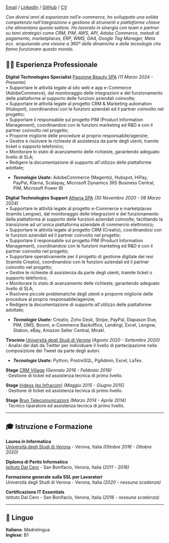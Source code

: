 [Email](mailto:nicola.agresti97@gmail.com) / [LinkedIn](https://www.linkedin.com/in/nicolaagresti/) / [GitHub](https://github.com/agrestinicola) / [CV](https://github.com/agrestinicola/cv/blob/gh-pages/CV_AgrestiNicola.pdf?utm_source=google&utm_medium=cta&utm_campaign=mycvpdf)

_Con diversi anni di esperienza nell'e-commerce, ho sviluppato una solida competenza nell'integrazione e gestione di strumenti e piattaforme chiave che alimentano questo settore. Ho lavorato in sinergia con team e partner su temi strategici come CRM, PIM, AWS, API, Adobe Commerce, metodi di pagamento, marketplaces, ERP, WMS, GA4, Google Tag Manager, Meta ecc. acquisendo una visione a 360° delle dinamiche e delle tecnologie che fanno funzionare questo mondo._ <br>

## 👨‍💻 Esperienza Professionale
**Digital Technologies Specialist** [Passione Beauty SPA](https://www.passionebeauty.com/it_it/) _(11 Marzo 2024 - Presente)_ <br>
• Supportare le attività legate al sito web e app e-Commerce (AdobeCommerce), dal monitoraggio delle integrazioni e del funzionamento delle piattaforme al supporto delle funzioni aziendali coinvolte; <br>
• Supportare le attività legate al progetto CRM & Marketing automation (Hubspot), coordinandosi con le funzioni aziendali ed il partner coinvolto nel progetto; <br> 
• Supportare il responsabile sul progetto PIM (Product Information Management), coordinandosi con le funzioni marketing ed R&D e con il partner coinvolto nel progetto; <br> 
• Proporre migliorie delle procedure al proprio responsabile/agenzie; <br> 
• Gestire e risolvere le richieste di assistenza da parte degli utenti, tramite ticket o supporto telefonico; <br> 
• Monitorare lo stato di avanzamento delle richieste, garantendo adeguato livello di SLA; <br> 
• Redigere la documentazione di supporto all'utilizzo delle piattaforme adottate;<br> 
  - **_Tecnologie Usate:_** AdobeCommerce (Magento), Hubspot, HiPay, PayPal, Klarna, Scalapay, Microsoft Dynamics 365 Business Central, PIM, Microsoft Power BI

**Digital Technologies Support** [Athena SPA](https://www.athena.eu/it-it/) _(30 Novembre 2020 - 08 Marzo 2024)_ <br>
• Supportare le attività legate al progetto e-Commerce e marketplaces (tramite Lengow), dal monitoraggio delle integrazioni e del funzionamento della piattaforma al supporto delle funzioni aziendali coinvolte, facilitando la transizione ad un'unica piattaforma aziendale di commercio elettronico;<br>
• Supportare le attività legate al progetto CRM (Creatio), coordinandosi con le funzioni aziendali ed il partner coinvolto nel progetto; <br>
• Supportare il responsabile sul progetto PIM (Product Information Management), coordinandosi con le funzioni marketing ed R&D e con il partner coinvolto nel progetto;<br>
• Supportare operativamente per il progetto di gestione digitale dei resi (tramite Creatio), coordinandosi con le funzioni aziendali ed il partner coinvolto nel progetto;<br>
• Gestire le richieste di assistenza da parte degli utenti, tramite ticket o supporto telefonico;<br>
• Monitorare lo stato di avanzamento delle richieste, garantendo adeguato livello di SLA;<br>
• Risolvere piccole problematiche degli utenti e proporre migliorie delle procedure al proprio responsabile/agenzie;<br>
• Redigere la documentazione di supporto all'utilizzo delle piattaforme adottate;<br>
  - **_Tecnologie Usate:_** Creatio, Zoho Desk, Stripe, PayPal, Diapason Due, PIM, OMS, Boomi, e-Commerce Backoffice, Landingi, Excel, Lengow, Station, eBay, Amazon Seller Central, Mirakl.

**Tirocinio** [Università degli Studi di Verona](https://www.di.univr.it/?ent=cs&id=420&tcs=N) _(Agosto 2020 - Settembre 2020)_ <br>
· Analisi dei dati da Twitter per individuare il livello di partecipazione nella composizione dei Tweet da parte degli autori.
  - **_Tecnologie Usate:_** Python, PostreSQL, PgAdmin, Excel, LaTex.

**Stage** [CRM Village](https://crmvillage.biz/) _(Gennaio 2016 - Febbraio 2016)_ <br>
· Gestione di ticket ed assistenza tecnica di primo livello.

**Stage** [Irideos (ex Infracom)](https://irideos.it/) _(Maggio 2015 - Giugno 2015)_ <br>
· Gestione di ticket ed assistenza tecnica di primo livello.

**Stage** [Brun Telecomunicazioni](http://www.brunsat.it/) _(Marzo 2014 - Aprile 2014)_ <br>
· Tecnico riparatore ed assistenza tecnica di primo livello.

* * *

## 🎓 Istruzione e Formazione

**Laurea in Informatica**<br>
[Università degli Studi di Verona](https://www.di.univr.it/?ent=cs&id=420&tcs=N) - Verona, Italia _(Ottobre 2016 - Ottobre 2020)_ <br>

**Diploma di Perito Informatico** <br>
[Istituto Dal Cero](https://www.dalcero.edu.it/pvw/app/VRII0003/pvw_sito.php) - San Bonifacio, Verona, Italia _(2011 - 2016)_

**Formazione generale sulla SSL per Lavoratori** <br>
Università degli Studi di Verona - Verona, Italia _(2020 - nessuna scadenza)_

**Certificazione IT Essentials** <br>
Istituto Dal Cero - San Bonifacio, Verona, Italia _(2016 - nessuna scadenza)_

* * *

## 💬 Lingue

**Italiano**: Madrelingua <br>
**Inglese**: B1
<br><br>
